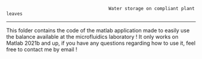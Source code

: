                                           Water storage on compliant plant leaves          
---
This folder contains the code of the matlab application made to easily use the balance available at the microfluidics laboratory ! It only works on Matlab 2021b and up, if you have any questions regarding how to use it, feel free to contact me by email ! 


